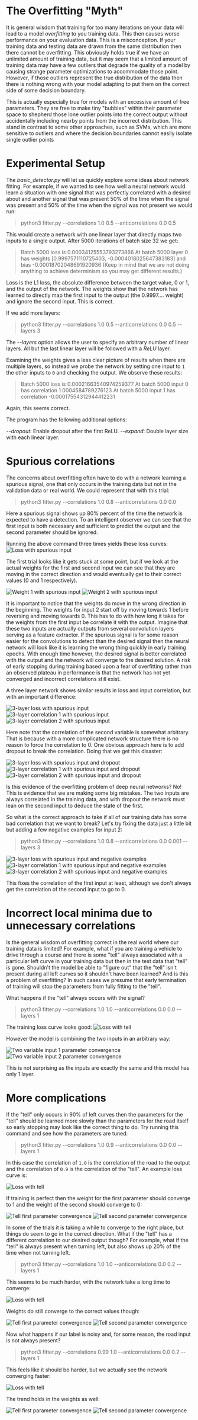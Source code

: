 # The Overfitting "Myth"

It is general wisdom that training for too many iterations on your data will lead to a model
*overfitting* to you training data. This then causes worse performance on your evaluation data. This
is a misconception. If your training data and testing data are drawn from the same distribution then
there cannot be overfitting. This obviously holds true if we have an unlimited amount of training
data, but it may seem that a limited amount of training data may have a few outliers that degrade
the quality of a model by causing strange parameter optimizations to accommodate those point.
However, if those outliers represent the true distribution of the data then there is nothing wrong
with your model adapting to put them on the correct side of some decision boundary.

This is actually especially true for models with an excessive amount of free parameters. They are
free to make tiny "bubbles" within their parameter space to shepherd those lone outlier points into
the correct output without accidentally including nearby points from the incorrect distribution.
This stand in contrast to some other approaches, such as SVMs, which are more sensitive to outliers
and where the decision boundaries cannot easily isolate single outlier points 

# Experimental Setup

The *basic_detector.py* will let us quickly explore some ideas about network fitting. For example,
if we wanted to see how well a neural network would learn a situation with one signal that was
perfectly correlated with a desired about and another signal that was present 50% of the time when
the signal was present and 50% of the time when the signal was not present we would run:

> python3 fitter.py --correlations 1.0 0.5 --anticorrelations 0.0 0.5

This would create a network with one linear layer that directly maps two inputs to a single output.
After 5000 iterations of batch size 32 we get:

> Batch 5000 loss is 0.00034125553793273866
> At batch 5000 layer 0 has weights [0.9997571110725403, -0.0004018025647383183] and bias -0.00018702048691920936
(Keep in mind that we are not doing anything to achieve determinism so you may get different results.)

Loss is the L1 loss, the absolute difference between the target value, 0 or 1, and the output of the
network. The weights show that the network has learned to directly map the first input to the output
(the 0.9997.... weight) and ignore the second input. This is correct.

If we add more layers:

> python3 fitter.py --correlations 1.0 0.5 --anticorrelations 0.0 0.5 --layers 3

The *--layers* option allows the user to specify an arbitrary number of linear layers. All but
the last linear layer will be followed with a *ReLU* layer.

Examining the weights gives a less clear picture of results when there are multiple layers, so
instead we probe the network by setting one input to `1` the other inputs to `0` and checking the
output. We observe these results:

> Batch 5000 loss is 0.00021663540974259377
> At batch 5000 input 0 has correlation 1.0004584789276123
> At batch 5000 input 1 has correlation -0.00017554312944412231

Again, this seems correct.

The program has the following additional options:

*--dropout*: Enable dropout after the first ReLU.
*--expand*: Double layer size with each linear layer.

# Spurious correlations

The concerns about overfitting often have to do with a network learning a spurious signal, one that
only occurs in the training data but not in the validation data or real world. We could represent
that with this trial:

> python3 fitter.py --correlations 1.0 0.8 --anticorrelations 0.0 0.0

Here a spurious signal shows up 80% percent of the time the network is expected to have a detection.
To an intelligent observer we can see that the first input is both necessary and sufficient to
predict the output and the second parameter should be ignored.

Running the above command three times yields these loss curves:
![Loss with spurious input](figures/spurious_1layer_loss.png)

The first trial looks like it gets stuck at some point, but if we look at the actual weights for the
first and second input we can see that they are moving in the correct direction and would eventually
get to their correct values (0 and 1 respectively).

![Weight 1 with spurious input](figures/spurious_1layer_input_1_weights.png)
![Weight 2 with spurious input](figures/spurious_1layer_input_2_weights.png)

It is important to notice that the weights do move in the wrong direction in the beginning. The
weights for input 2 start off by moving towards 1 before reversing and moving towards 0. This has to
do with how long it takes for the weights from the first input be correlate it with the output.
Imagine that these two inputs are actually outputs from several convolution layers serving as a
feature extractor. If the spurious signal is for some reason easier for the convolutions to detect
than the desired signal then the neural network will look like it is learning the wrong thing
quickly in early training epochs. With enough time however, the desired signal is better correlated
with the output and the network will converge to the desired solution. A risk of early stopping
during training based upon a fear of overfitting rather than an observed plateau in performance is that the network has not yet converged and incorrect correlations still exist.

A three layer network shows similar results in loss and input correlation, but with an important
difference:

![3-layer loss with spurious input](figures/spurious_3layer_loss.png)
![3-layer correlation 1 with spurious input](figures/spurious_3layer_input_1_correlation.png)
![3-layer correlation 2 with spurious input](figures/spurious_3layer_input_2_correlation.png)

Here note that the correlation of the second variable is somewhat arbitrary. That is because with a
more complicated network structure there is no reason to force the correlation to 0. One obvious
approach here is to add dropout to break the correlation. Doing that we get this disaster:

![3-layer loss with spurious input and dropout](figures/spurious_3layer_dropout_loss.png)
![3-layer correlation 1 with spurious input and dropout](figures/spurious_3layer_dropout_input_1_correlation.png)
![3-layer correlation 2 with spurious input and dropout](figures/spurious_3layer_dropout_input_2_correlation.png)

Is this evidence of the overfitting problem of deep neural networks? No! This is evidence that we
are making some big mistakes. The two inputs are always correlated in the training data, and with
dropout the network must lean on the second input to deduce the state of the first.

So what is the correct approach to take if all of our training data has some bad correlation that we
want to break? Let's try fixing the data just a little bit but adding a few negative examples for
input 2:

> python3 fitter.py --correlations 1.0 0.8 --anticorrelations 0.0 0.001 --layers 3

![3-layer loss with spurious input and negative examples](figures/spurious_3layer_negative_loss.png)
![3-layer correlation 1 with spurious input and negative examples](figures/spurious_3layer_negative_input_1_correlation.png)
![3-layer correlation 2 with spurious input and negative examples](figures/spurious_3layer_negative_input_2_correlation.png)

This fixes the correlation of the first input at least, although we don't always get the correlation
of the second input to go to 0.

# Incorrect local minima due to unnecessary correlations

Is the general wisdom of overfitting correct in the real world where our training data is limited?
For example, what if you are training a vehicle to drive through a course and there is some "tell" always
associated with a particular left curve in your training data but then in the test data that "tell"
is gone. Shouldn't the model be able to "figure out" that the "tell" isn't present during all left
curves so it shouldn't have been learned? And is this a problem of overfitting? In such cases we
presume that early termination of training will stop the parameters from fully fitting to the
"tell".

What happens if the "tell" always occurs with the signal?

> python3 fitter.py --correlations 1.0 1.0 --anticorrelations 0.0 0.0 --layers 1

The training loss curve looks good:
![Loss with tell](two_variable_overfit_1.png)

However the model is combining the two inputs in an arbitrary way:

![Two variable input 1 parameter convergence](two_variable_overfit_input_1_weights.png)
![Two variable input 2 parameter convergence](two_variable_overfit_input_1_weights.png)

This is not surprising as the inputs are exactly the same and this model has only 1 layer.


# More complications

If the "tell" only occurs in 90% of left curves then the parameters for the "tell" should be learned
more slowly than the parameters for the road itself so early stopping may look like the correct
thing to do. Try running this command and see how the parameters are tuned:

> python3 fitter.py --correlations 1.0 0.9 --anticorrelations 0.0 0.0 --layers 1

In this case the correlation of `1.0` is the correlation of the road to the output and the
correlation of `0.9` is the correlation of the "tell". An example loss curve is:

![Loss with tell](example_overfit_1.png)

If training is perfect then the weight for the first parameter should converge to 1 and the weight
of the second should converge to 0:

![Tell first parameter convergence](example_overfit_1_input_1_weights.png)
![Tell second parameter convergence](example_overfit_1_input_2_weights.png)

In some of the trials it is taking a while to converge to the right place, but things do seem to go
in the correct direction. What if the "tell" has a different correlation to our desired output
though? For example, what if the "tell" is always present when turning left, but also shows up 20%
of the time when not turning left.

> python3 fitter.py --correlations 1.0 1.0 --anticorrelations 0.0 0.2 --layers 1

This seems to be much harder, with the network take a long time to converge:

![Loss with tell](example_overfit_2.png)

Weights do still converge to the correct values though:

![Tell first parameter convergence](example_overfit_2_input_1_weights.png)
![Tell second parameter convergence](example_overfit_2_input_2_weights.png)

Now what happens if our label is noisy and, for some reason, the road input is not always present?

> python3 fitter.py --correlations 0.99 1.0 --anticorrelations 0.0 0.2 --layers 1

This feels like it should be harder, but we actually see the network converging faster:

![Loss with tell](example_overfit_3.png)

The trend holds in the weights as well:

![Tell first parameter convergence](example_overfit_3_input_1_weights.png)
![Tell second parameter convergence](example_overfit_3_input_2_weights.png)
